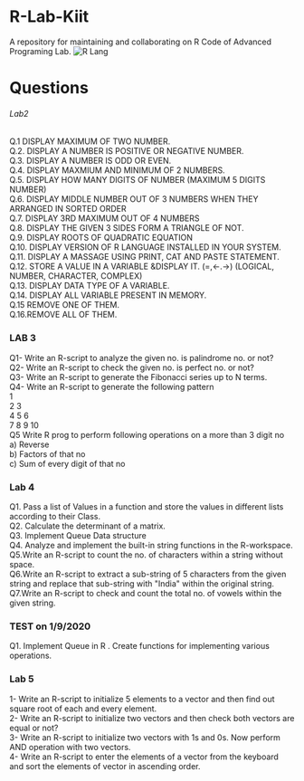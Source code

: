 # R-Lab-Kiit
A repository for maintaining and collaborating on R Code of Advanced Programing Lab. 
![R Lang](https://miro.medium.com/max/700/1*ZD3KZIlKNZtgVKw-3JFUwQ.jpeg)


<h1>Questions</h1>	
<p>
<h6>Lab2</h6>
Q.1	DISPLAY MAXIMUM OF TWO NUMBER.<br>
Q.2.	DISPLAY A NUMBER IS POSITIVE OR NEGATIVE NUMBER.<br>
Q.3.	DISPLAY A NUMBER IS ODD OR EVEN.<br>
Q.4.	DISPLAY MAXMIUM AND MINIMUM OF 2 NUMBERS.<br>
Q.5. 	DISPLAY HOW MANY DIGITS OF NUMBER (MAXIMUM 5 DIGITS NUMBER)<br>
Q.6. 	DISPLAY MIDDLE NUMBER OUT OF 3 NUMBERS WHEN THEY ARRANGED IN SORTED ORDER<br>
Q.7.	DISPLAY 3RD MAXIMUM OUT OF 4 NUMBERS<br>
Q.8. 	DISPLAY THE GIVEN 3 SIDES FORM A TRIANGLE OF NOT.<br>
Q.9.	DISPLAY ROOTS OF QUADRATIC EQUATION<br>
Q.10.	DISPLAY VERSION OF R LANGUAGE INSTALLED IN YOUR SYSTEM.<br>
Q.11.	DISPLAY A MASSAGE USING PRINT, CAT AND PASTE STATEMENT.	<br>
Q.12.	STORE A VALUE IN A VARIABLE &DISPLAY IT. (=,<-.->) (LOGICAL, NUMBER, CHARACTER, COMPLEX)<br>
Q.13.	DISPLAY DATA TYPE OF A VARIABLE.<br>
Q.14.	DISPLAY ALL VARIABLE PRESENT IN MEMORY.<br>
Q.15	REMOVE ONE OF THEM.<br>
Q.16.REMOVE ALL OF THEM.<br>


<p>
<h3>LAB 3</h3>
<p>
Q1- Write an R-script to analyze the given no. is palindrome no. or not?<br>
Q2- Write an R-script to check the given no. is perfect no. or not?<br>
Q3- Write an R-script to generate the Fibonacci series up to N terms.<br>
Q4- Write an R-script to generate the following pattern<br>
	1<br>
	2  3<br>
	4  5  6<br>
	7  8  9  10<br>
Q5 Write R prog to perform following operations on a more than 3 digit no<br>
a) Reverse<br>
b) Factors of that no<br>
c) Sum of every digit of that no<br>
<p>
<h3>Lab 4</h3>
<p>
Q1. Pass a list of Values in a function and store the values in different lists according to their Class.<br>
Q2. Calculate the determinant of a matrix.<br>
Q3. Implement Queue Data structure<br>
Q4. Analyze and implement the built-in string functions in the R-workspace.<br>
Q5.Write an R-script to count the no. of characters within a string without space.<br>
Q6.Write an R-script to extract a sub-string of 5 characters from the given string and replace that 	sub-string with "India" within the original string.<br>
Q7.Write an R-script to check and count the total no. of vowels within the given string.<br>
</p>

<h3>TEST on 1/9/2020 </h3>
<p>
Q1. Implement Queue  in R . Create functions for implementing various operations.

</p>
<p>
<h3>Lab 5</h3>
<p>
1- Write an R-script to initialize 5 elements to a vector and then find out square root of each and 	every element.<br>
2- Write an R-script to initialize two vectors and then check both vectors are equal or not?<br>
3- Write an R-script to initialize two vectors with 1s and 0s. Now perform AND operation with two vectors.<br>
4- Write an R-script to enter the elements of a vector from the keyboard and sort the elements of vector in ascending order.<br>
</p>